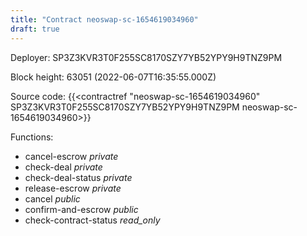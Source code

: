 ```yaml
---
title: "Contract neoswap-sc-1654619034960"
draft: true
---
```

Deployer: SP3Z3KVR3T0F255SC8170SZY7YB52YPY9H9TNZ9PM


 



Block height: 63051 (2022-06-07T16:35:55.000Z)

Source code: {{<contractref "neoswap-sc-1654619034960" SP3Z3KVR3T0F255SC8170SZY7YB52YPY9H9TNZ9PM neoswap-sc-1654619034960>}}

Functions:

* cancel-escrow _private_
* check-deal _private_
* check-deal-status _private_
* release-escrow _private_
* cancel _public_
* confirm-and-escrow _public_
* check-contract-status _read_only_
